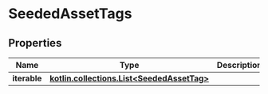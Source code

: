 
# SeededAssetTags

## Properties
Name | Type | Description | Notes
------------ | ------------- | ------------- | -------------
**iterable** | [**kotlin.collections.List&lt;SeededAssetTag&gt;**](SeededAssetTag) |  | 



